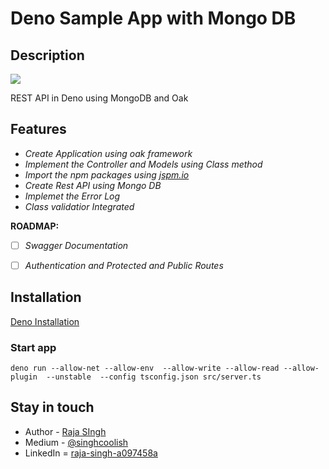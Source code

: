 # Deno Sample App with Mongo DB

## Description

<a href="https://deno.land"><img src="https://deno.land/logo.svg"></a>

REST API in Deno using MongoDB and Oak

## Features
- *Create Application using oak framework*
- *Implement the Controller and Models using Class method*
- *Import the npm packages using [jspm.io](https://jspm.io/)*
- *Create Rest API using Mongo DB*
- *Implemet the Error Log*
- *Class validatior Integrated*

**ROADMAP:**
- [ ] *Swagger Documentation*
- [ ] *Authentication and Protected and Public Routes*


## Installation

[Deno Installation](https://deno.land/#installation)

### Start app
`deno run --allow-net --allow-env  --allow-write --allow-read --allow-plugin  --unstable  --config tsconfig.json src/server.ts`

## Stay in touch

* Author - [Raja SIngh](https://www.linkedin.com/in/raja-singh-a097458a/)
* Medium - [@singhcoolish](https://medium.com/@singhcoolish)
* LinkedIn = [raja-singh-a097458a](https://www.linkedin.com/in/raja-singh-a097458a/)
